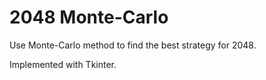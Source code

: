 2048 Monte-Carlo
===========

Use Monte-Carlo method to find the best strategy for 2048.

Implemented with Tkinter.
